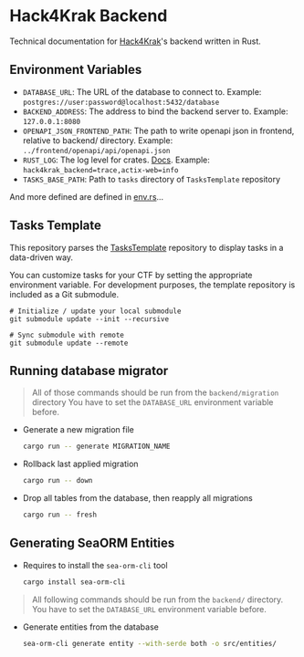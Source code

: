 # Hack4Krak Backend

Technical documentation for [Hack4Krak](https://github.com/Hack4Krak)'s backend written in Rust.

## Environment Variables

- `DATABASE_URL`: The URL of the database to connect to. Example: `postgres://user:password@localhost:5432/database`
- `BACKEND_ADDRESS`: The address to bind the backend server to. Example: `127.0.0.1:8080`
- `OPENAPI_JSON_FRONTEND_PATH`: The path to write openapi json in frontend, relative to backend/ directory. Example: `../frontend/openapi/api/openapi.json`
- `RUST_LOG`: The log level for crates. [Docs](https://docs.rs/tracing-subscriber/latest/tracing_subscriber/filter/struct.EnvFilter.html). Example: `hack4krak_backend=trace,actix-web=info`
- `TASKS_BASE_PATH`: Path to `tasks` directory of `TasksTemplate` repository

And more defined are defined in [env.rs](src/utils/env.rs)...

## Tasks Template

This repository parses the [TasksTemplate](https://github.com/Hack4Krak/TasksTemplate) repository to display tasks in a data-driven way.

You can customize tasks for your CTF by setting the appropriate environment variable.
For development purposes, the template repository is included as a Git submodule.

```shell
# Initialize / update your local submodule
git submodule update --init --recursive
```

```shell
# Sync submodule with remote
git submodule update --remote
```

## Running database migrator

> All of those commands should be run from the `backend/migration` directory
> You have to set the `DATABASE_URL` environment variable before.

- Generate a new migration file

    ```sh
    cargo run -- generate MIGRATION_NAME
    ```

- Rollback last applied migration

    ```sh
    cargo run -- down
    ```

- Drop all tables from the database, then reapply all migrations

    ```sh
    cargo run -- fresh
    ```

## Generating SeaORM Entities

- Requires to install the `sea-orm-cli` tool

  ```sh
  cargo install sea-orm-cli
  ```

> All following commands should be run from the `backend/` directory.
> You have to set the `DATABASE_URL` environment variable before.
 
- Generate entities from the database

    ```sh
    sea-orm-cli generate entity --with-serde both -o src/entities/

    ```
